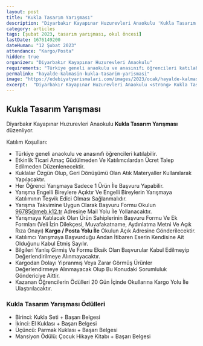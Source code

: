 ```yaml
---
layout: post
title: "Kukla Tasarım Yarışması"
description: "Diyarbakır Kayapınar Huzurevleri Anaokulu 'Kukla Tasarım Yarışması' düzenliyor."
category: articles
tags: [şubat 2023, tasarım yarışması, okul öncesi]
lastDate: 1676149200
dateHuman: "12 Şubat 2023"
attendance: "Kargo/Posta"
hidden: true
organizer: "Diyarbakır Kayapınar Huzurevleri Anaokulu"
requirements: "Türkiye geneli anaokulu ve anasınıfı öğrencileri katılabilir."
permalink: "hayalde-kalmasin-kukla-tasarim-yarismasi"
image: "https://edebiyatyarismalari.com/images/2023/ocak/hayalde-kalmasin-kukla-tasarim-yarismasi.jpg"
excerpt:  "Diyarbakır Kayapınar Huzurevleri Anaokulu <strong> Kukla Tasarım Yarışması </strong> düzenliyor."
---
```


## Kukla Tasarım Yarışması
Diyarbakır Kayapınar Huzurevleri Anaokulu **Kukla Tasarım Yarışması** düzenliyor.  

Katılım Koşulları:
- Türkiye geneli anaokulu ve anasınıfı öğrencileri katılabilir. 
- Etkinlik Ticari Amaç Güdülmeden Ve Katılımcılardan Ücret Talep Edilmeden Düzenlenecektir.
- Kuklalar Özgün Olup, Geri Dönüşümü Olan Atık Materyaller Kullanılarak Yapılacaktır.
- Her Öğrenci Yarışmaya Sadece 1 Ürün İle Başvuru Yapabilir.
- Yarışma Engelli Bireylere Açıktır Ve Engelli Bireylerin Yarışmaya Katılımının Teşvik Edici Olması Sağlanmalıdır.
- Yarışma Takvimine Uygun Olarak Başvuru Formu Okulun 96785@meb.k12.tr Adresine Mail Yolu İle Yollanacaktır.
- Yarışmaya Katılacak Olan Ürün Sahiplerinin Başvuru Formu Ve Ek Formları (Veli İzin Dilekçesi, Muvafakatname, Aydınlatma Metni Ve Açık Rıza Onayı) **Kargo / Posta Yolu İle** Okulun Açık Adresine Gönderilecektir.
- Katılımcı Yarışmaya Başvurduğu Andan İtibaren Eserin Kendisine Ait Olduğunu Kabul Etmiş Sayılır.
- Bilgileri Yanlış Girmiş Ve Formu Eksik Olan Başvurular Kabul Edilmeyip Değerlendirilmeye Alınmayacaktır.
- Kargodan Dolayı Yıpranmış Veya Zarar Görmüş Ürünler Değerlendirmeye Alınmayacak Olup Bu Konudaki Sorumluluk Göndericiye Aittir.
- Kazanan Öğrencilerin Ödülleri 20 Gün İçinde Okullarına Kargo Yolu İle Ulaştırılacaktır.


### Kukla Tasarım Yarışması Ödülleri
- Birinci: Kukla Seti + Başarı Belgesi
- İkinci: El Kuklası + Başarı Belgesi
- Üçüncü: Parmak Kuklası + Başarı Belgesi
- Mansiyon Ödülü: Çocuk Hikaye Kitabı + Başarı Belgesi
